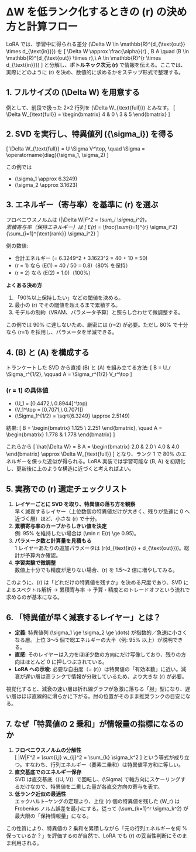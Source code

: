 # ΔW を低ランク化するときの \(r\) の決め方と計算フロー

LoRA では、学習中に得られる差分 \(\Delta W \in \mathbb{R}^{d_{\text{out}} \times d_{\text{in}}}\) を
\[
\Delta W \approx \frac{\alpha}{r} \, B A
\quad
(B \in \mathbb{R}^{d_{\text{out}} \times r},\ A \in \mathbb{R}^{r \times d_{\text{in}}})
\]
と分解し、**ボトルネック次元 \(r\)** で情報を伝える。ここでは、実際にどのように \(r\) を決め、数値的に求めるかをステップ形式で整理する。

## 1. フルサイズの \(\Delta W\) を用意する

例として、前段で扱った 2×2 行列を \(\Delta W_{\text{full}}\) とみなす。
\[
\Delta W_{\text{full}} =
\begin{bmatrix}
4 & 0 \\
3 & 5
\end{bmatrix}
\]

## 2. SVD を実行し、特異値列 \(\{\sigma_i\}\) を得る

\[
\Delta W_{\text{full}} = U \Sigma V^\top,
\quad
\Sigma = \operatorname{diag}(\sigma_1, \sigma_2)
\]

この例では
- \(\sigma_1 \approx 6.3249\)
- \(\sigma_2 \approx 3.1623\)

## 3. エネルギー（寄与率）を基準に \(r\) を選ぶ

フロベニウスノルムは \(\|\Delta W\|_F^2 = \sum_i \sigma_i^2\)。  
累積寄与率（保持エネルギー）は
\[
E(r) = \frac{\sum_{i=1}^{r} \sigma_i^2}{\sum_{i=1}^{\text{rank}} \sigma_i^2}
\]

例の数値:
- 合計エネルギー \(= 6.3249^2 + 3.1623^2 = 40 + 10 = 50\)
- \(r = 1\) なら \(E(1) = 40 / 50 = 0.8\)（80% を保持）
- \(r = 2\) なら \(E(2) = 1.0\)（100%）

**よくある決め方**
1. 「90%以上保持したい」などの閾値を決める。
2. 最小の \(r\) でその閾値を超えるまで累積する。
3. モデルの制約（VRAM、パラメータ予算）と照らし合わせて微調整する。

この例では 90% に達しないため、厳密には \(r=2\) が必要。ただし 80% で十分なら \(r=1\) を採用し、パラメータを半減できる。

## 4. \(B\) と \(A\) を構成する

トランケートした SVD から直接 \(B\) と \(A\) を組み立てる方法:
\[
B = U_r \Sigma_r^{1/2}, \qquad
A = \Sigma_r^{1/2} V_r^\top
\]

### \(r = 1\) の具体値
- \(U_1 = [0.4472,\ 0.8944]^\top\)
- \(V_1^\top = [0.7071,\ 0.7071]\)
- \(\Sigma_1^{1/2} = \sqrt{6.3249} \approx 2.5149\)

結果:
\[
B =
\begin{bmatrix}
1.125 \\
2.251
\end{bmatrix},
\quad
A =
\begin{bmatrix}
1.778 & 1.778
\end{bmatrix}
\]

これらから
\[
\hat{\Delta W} = B A =
\begin{bmatrix}
2.0 & 2.0 \\
4.0 & 4.0
\end{bmatrix}
\approx \Delta W_{\text{full}}
\]
となり、ランク 1 で 80% のエネルギーを保った近似が得られる。LoRA 実装では学習可能な \(B, A\) を初期化し、更新後に上のような構造に近づくと考えればよい。

## 5. 実務での \(r\) 選定チェックリスト

1. **レイヤーごとに SVD を取り、特異値の落ち方を観察**  
   早く減衰するレイヤー（上位数個の特異値だけが大きく、残りが急速に 0 へ近づく層）ほど、小さな \(r\) で十分。
2. **累積寄与率のカーブからしきい値を決定**  
   例: 95% を維持したい場合は \(\min r: E(r) \ge 0.95\)。
3. **パラメータ数と計算量を見積もる**  
   1 レイヤーあたりの追加パラメータは \(r(d_{\text{in}} + d_{\text{out}})\)。総計が予算内か確認。
4. **学習実験で微調整**  
   数値上十分でも精度が足りない場合、\(r\) を 1.5～2 倍に増やしてみる。

このように、\(r\) は「どれだけの特異値を残すか」を決める尺度であり、SVD によるスペクトル解析 → 累積寄与率 → 予算・精度とのトレードオフという流れで求めるのが基本になる。

## 6. 「特異値が早く減衰するレイヤー」とは？

- **定義**: 特異値列 \(\sigma_1 \ge \sigma_2 \ge \dots\) が指数的／急速に小さくなる層。上位 3～5 個で総エネルギーの大半（例: 95% 以上）が説明できる。
- **直感**: そのレイヤーは入力をほぼ少数の方向にだけ写像しており、残りの方向はほとんど 0 に押しつぶされている。
- **LoRA への示唆**: 必要な自由度（= \(r\)）は特異値の「有効本数」に近い。減衰が遅い層は高ランクで情報が分散しているため、より大きな \(r\) が必要。

視覚化すると、減衰の速い層は折れ線グラフが急激に落ちる「肘」型になり、遅い層はほぼ直線的に滑らかに下がる。肘の位置がそのまま推奨ランクの目安になる。

## 7. なぜ「特異値の 2 乗和」が情報量の指標になるのか

1. **フロベニウスノルムの分解性**  
   \[
   \|W\|_F^2 = \sum_{i,j} w_{ij}^2 = \sum_{k} \sigma_k^2
   \]
   という等式が成り立つ。すなわち、行列エネルギー（要素二乗和）は特異値平方和に等しい。
2. **直交基底でのエネルギー保存**  
   SVD は直交基底（\(U, V\)）で回転し、\(\Sigma\) で軸方向にスケーリングするだけなので、特異値を二乗した量が各直交方向の寄与を表す。
3. **低ランク近似の最適性**  
   エックハルト–ヤングの定理より、上位 \(r\) 個の特異値を残した \(W_r\) は Frobenius ノルム誤差を最小にする。従って \(\sum_{k=1}^r \sigma_k^2\) が最大限の「保持情報量」になる。

この性質により、特異値の 2 乗和を累積しながら「元の行列エネルギーを何 % 保っているか？」を評価するのが自然で、LoRA でも \(r\) の妥当性判断にそのまま利用される。
